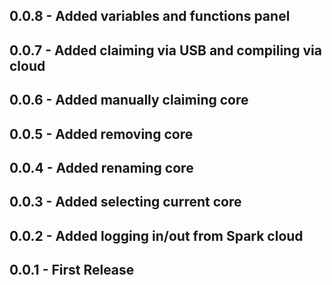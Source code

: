 ## 0.0.8 - Added variables and functions panel

## 0.0.7 - Added claiming via USB and compiling via cloud

## 0.0.6 - Added manually claiming core

## 0.0.5 - Added removing core

## 0.0.4 - Added renaming core

## 0.0.3 - Added selecting current core

## 0.0.2 - Added logging in/out from Spark cloud

## 0.0.1 - First Release
